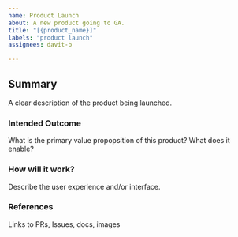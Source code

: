 ```yaml
---
name: Product Launch
about: A new product going to GA.
title: "[{product_name}]"
labels: "product launch"
assignees: davit-b

---
```


## Summary

A clear description of the product being launched.

### Intended Outcome

What is the primary value propopsition of this product? What does it enable?

### How will it work?

Describe the user experience and/or interface.

### References

Links to PRs, Issues, docs, images
